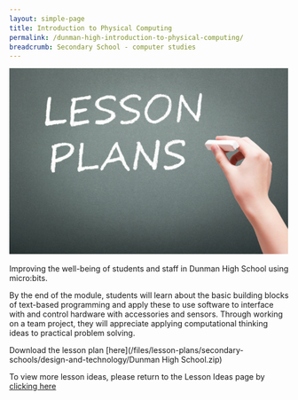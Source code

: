 ```yaml
---
layout: simple-page
title: Introduction to Physical Computing
permalink: /dunman-high-introduction-to-physical-computing/
breadcrumb: Secondary School - computer studies
---
```


![anything](/images/in-schools/digital-maker/lesson-plans/generic-lesson-plan.jpg)

Improving the well-being of students and staff in Dunman High School using micro:bits. 

By the end of the module, students will learn about the basic building blocks of text-based programming and apply these to use software to interface with and control hardware with accessories and sensors. Through working on a team project, they will appreciate applying computational thinking ideas to practical problem solving.

Download the lesson plan [here](/files/lesson-plans/secondary-schools/design-and-technology/Dunman High School.zip)

To view more lesson ideas, please return to the Lesson Ideas page by [clicking here](/in-schools/digital-maker/lesson-ideas-secondary/)
